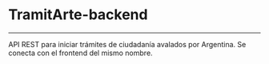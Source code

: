 # TramitArte-backend
---------------------

API REST para iniciar trámites de ciudadanía avalados por Argentina. Se conecta con el frontend del mismo nombre.
